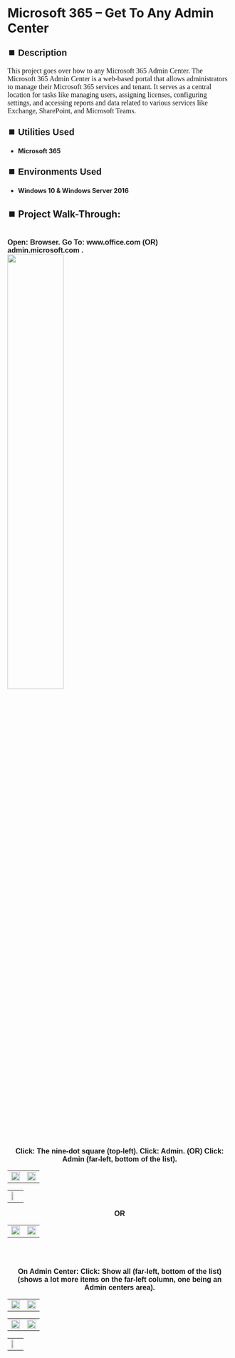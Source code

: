 <h1>Microsoft 365 – Get To Any Admin Center</h1>


<h2 style="font-family: Arial, sans-serif; font-size: 20px; font-weight: bold; margin-top: 24px; margin-bottom: 12px;">
⏹️ Description</h2>

<p style="font-family: Georgia, serif; font-size: 16px; margin-top: 12px; margin-bottom: 12px;">
This project goes over how to any Microsoft 365 Admin Center. The Microsoft 365 Admin Center is a web-based portal that allows administrators to manage their Microsoft 365 services and tenant. It serves as a central location for tasks like managing users, assigning licenses, configuring settings, and accessing reports and data related to various services like Exchange, SharePoint, and Microsoft Teams.
</b>



<h2 style="font-family: Arial, sans-serif; font-size: 20px; font-weight: bold; margin-top: 24px; margin-bottom: 12px;">
⏹️ Utilities Used</h2>
  
<p style="font-family: Georgia, serif; font-size: 16px; margin-top: 12px; margin-bottom: 12px;">
 
 - <b>Microsoft 365</b>



<h2 style="font-family: Arial, sans-serif; font-size: 20px; font-weight: bold; margin-top: 24px; margin-bottom: 12px;"> 
⏹️ Environments Used </h2>

<p style="font-family: Georgia, serif; font-size: 16px; margin-top: 12px; margin-bottom: 12px;">
 
- <b>Windows 10 & Windows Server 2016</b>



<h2 style="font-family: Arial, sans-serif; font-size: 20px; font-weight: bold; margin-top: 24px; margin-bottom: 12px;"> 
<h2>
⏹️ Project Walk-Through:</h2>
 <br/>

</div>
  <span style="font-family: Arial, sans-serif; font-size: 16px;"><b>Open: Browser.  Go To: www.office.com  (OR)   admin.microsoft.com  .
    <br/>
    
  <img src="https://imgur.com/wnyk6bF.png" height="50%" width="50%"/>  
  <br /><br /><br /><br />


  <div style="text-align:center;">
  <span style="font-family: Arial, sans-serif; font-size: 16px;"><b>Click: The nine-dot square (top-left).  Click: Admin.  (OR)  Click: Admin (far-left, bottom of the list).</b></span>  
<br/>

<table>
  <tr>
    <td><img src="https://imgur.com/oE7KdJF.png" height="50%" width="100%" /></td>
    <td><img src="https://imgur.com/L5Ulbc2.png" height="50%" width="100%" /></td>
  </tr>
</table>

<table>
  <tr>
    <td><img src="https://imgur.com/CVej5Mz.png" height="50%" width="50%" /></td>
  </tr>
</table>

  <b>OR</b></span>

<table>
  <tr>
    <td><img src="https://imgur.com/BcGbIBB.png" height="50%" width="100%" /></td>
    <td><img src="https://imgur.com/VHaam0y.png" height="50%" width="100%" /></td>
  </tr>
</table>

<br /><br />


<div style="text-align:center;">
  <span style="font-family: Arial, sans-serif; font-size: 16px;"><b>On Admin Center: Click: Show all (far-left, bottom of the list) (shows a lot more items on the far-left column, one being an Admin centers area).</b></span>  
<br/>

<table>
  <tr>
    <td><img src="https://imgur.com/NOa3UKJ.png" height="50%" width="100%" /></td>
    <td><img src="https://imgur.com/NU56Bqb.png" height="50%" width="100%" /></td>
  </tr>
</table>

<table>
  <tr>
    <td><img src="https://imgur.com/86OTVrm.png" height="100%" width="100%" /></td>
    <td><img src="https://imgur.com/YLDRGMe.png" height="100%" width="100%" /></td>
  </tr>
</table>

<table>
  <tr>
    <td><img src="https://imgur.com/UrBN7lk.png" height="50%" width="50%" /></td>
  </tr>
</table>

<br /><br />


